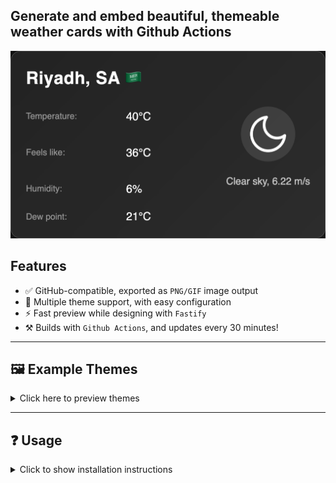 ## Generate and embed beautiful, themeable weather cards with Github Actions

<p align="center">
  <img src="https://raw.githubusercontent.com/Shiawaseu/readme-weather-card/main/public/cards/weather-dark.png" alt="Weather Card" width="510" height="300"/>
</p>

## Features

- ✅ GitHub-compatible, exported as `PNG/GIF` image output
- 🎨 Multiple theme support, with easy configuration
- ⚡ Fast preview while designing with `Fastify`
- ⚒️ Builds with `Github Actions`, and updates every 30 minutes!


---

## 🖼️ Example Themes

<details>
  <summary>Click here to preview themes</summary>
  <br/>
  <table>
    <thead>
      <tr>
        <th>Theme</th>
        <th>Preview</th>
      </tr>
    </thead>
    <tbody>
      <tr>
        <td>Dark (Default)</td>
        <td><img src="https://raw.githubusercontent.com/Shiawaseu/readme-weather-card/main/public/cards/weather-dark.png" alt="Dark theme" /></td>
      </tr>
      <tr>
        <td>Light</td>
        <td><img src="https://raw.githubusercontent.com/Shiawaseu/readme-weather-card/main/public/cards/weather-light.png" alt="Light theme" /></td>
      </tr>
      <tr>
        <td>Plurple</td>
        <td><img src="https://raw.githubusercontent.com/Shiawaseu/readme-weather-card/main/public/cards/weather-plurple.png" alt="Plurple theme" /></td>
      </tr>
      <tr>
        <td>GitHub-dark</td>
        <td><img src="https://raw.githubusercontent.com/Shiawaseu/readme-weather-card/main/public/cards/weather-github-dark.png" alt="GitHub-dark theme" /></td>
      </tr>
      <tr>
        <td>GitHub-light</td>
        <td><img src="https://raw.githubusercontent.com/Shiawaseu/readme-weather-card/main/public/cards/weather-github-light.png" alt="GitHub-light theme" /></td>
      </tr>
    </tbody>
  </table>
</details>



---

## ❓ Usage

<details>
  <summary>Click to show installation instructions</summary>
  <ol>
    <li>Clone or fork this repository</li>
    <li>Edit <code>/configuration/config.json</code> to match your city:
      <ul>
        <li>For city IDs, visit <a href="http://bulk.openweathermap.org/sample/">this page</a> or use the <a href="https://openweathermap.org/find">search tool</a> and copy the ID from the URL</li>
        <li>Longitude and latitude are <strong>optional</strong> but improve accuracy</li>
      </ul>
    </li>
    <li>Register at <a href="https://openweathermap.org/">OpenWeather</a> and create your API key <a href="https://home.openweathermap.org/api_keys">here</a></li>
    <li>Go to your GitHub repo's <strong>Settings &gt; Secrets and variables &gt; Actions &gt; Repository secrets</strong> and add:
      <ul>
        <li><code>OPENWEATHER_API_KEY</code> with your API key as the value</li>
      </ul>
    </li>
    <li>You're done! Optionally, add a new theme file to <code>/configuration/themes</code>:
      <ul>
        <li>Note: more themes = more compile time in the GitHub Actions workflow</li>
      </ul>
    </li>
  </ol>
</details>

